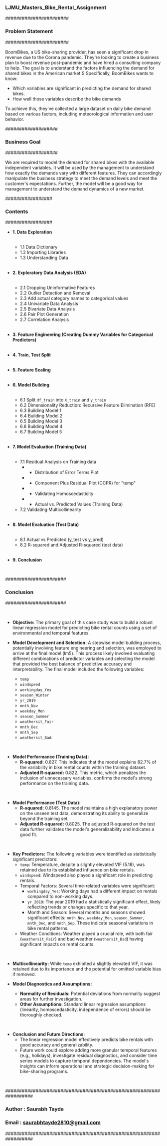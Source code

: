 ### LJMU_Masters_Bike_Rental_Assignment

#######################
### Problem Statement
#######################

BoomBikes, a US bike-sharing provider, has seen a significant drop in revenue due to the Corona pandemic.  They're looking to create a business plan to boost revenue post-pandemic and have hired a consulting company to help.  The goal is to understand the factors influencing the demand for shared bikes in the American market.S
Specifically, BoomBikes wants to know:

* Which variables are significant in predicting the demand for shared bikes.
* How well those variables describe the bike demands

To achieve this, they've collected a large dataset on daily bike demand based on various factors, including meteorological information and user behavior.

###################
### Business Goal
###################

We are required to model the demand for shared bikes with the available independent variables. It will be used by the management to understand how exactly the demands vary with different features. They can accordingly manipulate the business strategy to meet the demand levels and meet the customer's expectations. Further, the model will be a good way for management to understand the demand dynamics of a new market. 


#################
### Contents
#################

* **1. Data Exploration** <br><br>
    * 1.1 Data Dictionary
    * 1.2 Importing Libraries
    * 1.3 Understanding Data <br><br>

* **2. Exploratory Data Analysis (EDA)** <br><br>
    * 2.1 Dropping Uninformative Features
    * 2.2 Outlier Detection and Removal
    * 2.3 Add actual category names to categorical values
    * 2.4 Univariate Data Analysis
    * 2.5 Bivariate Data Analysis
    * 2.6 Pair Plot Generation
    * 2.7 Correlation Analysis <br><br>

* **3. Feature Engineering (Creating Dummy Variables for Categorical Predictors)** <br><br>

* **4. Train, Test Split** <br><br>

* **5. Feature Scaling** <br><br>

* **6. Model Building** <br><br>
    * 6.1 Split `df_train` into `X_train` and `y_train`
    * 6.2 Dimensionality Reduction: Recursive Feature Elimination (RFE)
    * 6.3 Building Model 1
    * 6.4 Building Model 2
    * 6.5 Building Model 3
    * 6.6 Building Model 4
    * 6.7 Building Model 5 <br><br>

* **7. Model Evaluation (Training Data)** <br><br>
    * 7.1 Residual Analysis on Training data
        * * Distribution of Error Terms Plot
        * * Component Plus Residual Plot (CCPR) for "temp"
        * * Validating Homoscedasticity
        * * Actual vs. Predicted Values (Training Data)
    * 7.2 Validating Multicollinearity <br><br>

* **8. Model Evaluation (Test Data)** <br><br>
    * 8.1 Actual vs Predicted (y_test vs y_pred)
    * 8.2 R-squared and Adjusted R-squared (test data) <br><br>

* **9. Conclusion**

<br>



######################
### Conclusion
######################

<br>

* **Objective:** The primary goal of this case study was to build a robust linear regression model for predicting bike rental counts using a set of environmental and temporal features.


* **Model Development and Selection:** A stepwise model building process, potentially involving feature engineering and selection, was employed to arrive at the final model (lm5). This process likely involved evaluating different combinations of predictor variables and selecting the model that provided the best balance of predictive accuracy and interpretability.  The final model included the following variables: 
    * `temp`
    * `windspeed`
    * `workingday_Yes`
    * `season_Winter`
    * `yr_2019`
    * `mnth_Nov`
    * `weekday_Mon`
    * `season_Summer`
    * `weathersit_Fair`
    * `mnth_Dec`
    * `mnth_Sep`
    * `weathersit_Bad`.

<br>

* **Model Performance (Training Data):**
    * **R-squared:** 0.827. This indicates that the model explains 82.7% of the variability in bike rental counts within the training dataset.
    * **Adjusted R-squared:** 0.822. This metric, which penalizes the inclusion of unnecessary variables, confirms the model's strong performance on the training data.

<br>

* **Model Performance (Test Data):**
    * **R-squared:** 0.8145. The model maintains a high explanatory power on the unseen test data, demonstrating its ability to generalize beyond the training set.
    * **Adjusted R-squared:** 0.8025.  The adjusted R-squared on the test data further validates the model's generalizability and indicates a good fit.

<br>

* **Key Predictors:**  The following variables were identified as statistically significant predictors:
    * `temp`: Temperature, despite a slightly elevated VIF (5.18), was retained due to its established influence on bike rentals.
    * `windspeed`: Windspeed also played a significant role in predicting rentals.
    * Temporal Factors:  Several time-related variables were significant:
        * `workingday_Yes`: Working days had a different impact on rentals compared to non-working days.
        * `yr_2019`:  The year 2019 had a statistically significant effect, likely reflecting trends or changes specific to that year.
        * Month and Season: Several months and seasons showed significant effects:  `mnth_Nov`, `weekday_Mon`, `season_Summer`, `mnth_Dec`, and `mnth_Sep`. These indicate seasonal variations in bike rental patterns.
    * Weather Conditions: Weather played a crucial role, with both fair (`weathersit_Fair`) and bad weather (`weathersit_Bad`) having significant impacts on rental counts.

<br>

* **Multicollinearity:** While `temp` exhibited a slightly elevated VIF, it was retained due to its importance and the potential for omitted variable bias if removed.


* **Model Diagnostics and Assumptions:**
    * **Normality of Residuals:**  Potential deviations from normality suggest areas for further investigation.
    * **Other Assumptions:**  Standard linear regression assumptions (linearity, homoscedasticity, independence of errors) should be thoroughly checked.

<br>

* **Conclusion and Future Directions:**
    * The linear regression model effectively predicts bike rentals with good accuracy and generalizability.
    * Future work could explore adding more granular temporal features (e.g., holidays), investigate residual diagnostics, and consider time series models to capture temporal dependencies.  The model's insights can inform operational and strategic decision-making for bike-sharing programs.

<br>

           
##################################################################
###  Author                 :  Saurabh Tayde
###  Email                  :  saurabhtayde2810@gmail.com
##################################################################
